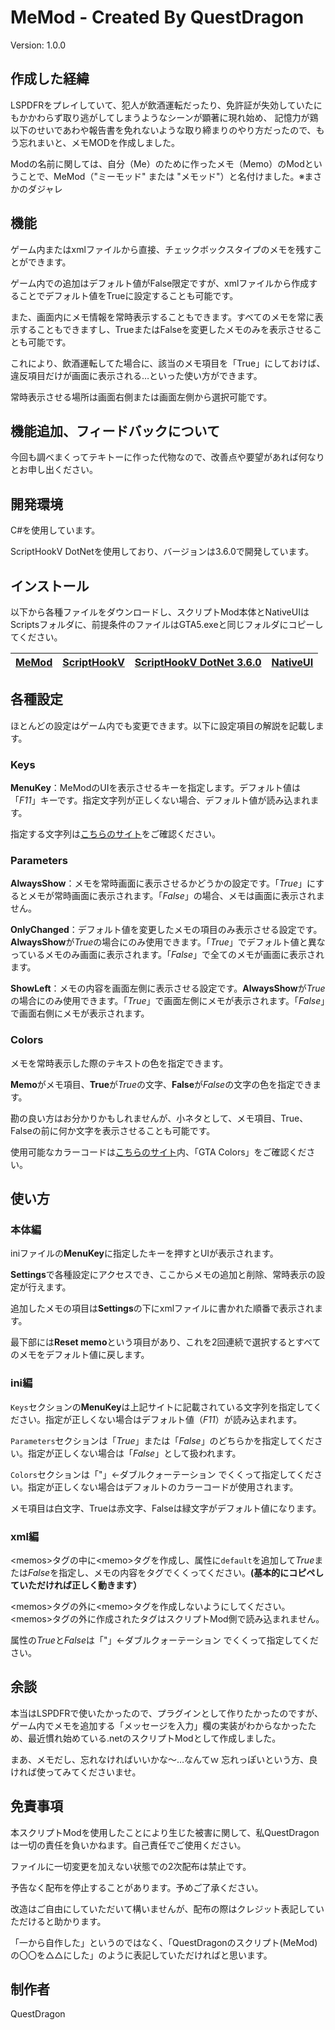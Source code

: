 # MeMod - Created By QuestDragon
Version: 1.0.0
## 作成した経緯
LSPDFRをプレイしていて、犯人が飲酒運転だったり、免許証が失効していたにもかかわらず取り逃がしてしまうようなシーンが顕著に現れ始め、
記憶力が鶏以下のせいであわや報告書を免れないような取り締まりのやり方だったので、もう忘れまいと、メモMODを作成しました。

Modの名前に関しては、自分（Me）のために作ったメモ（Memo）のModということで、MeMod（"ミーモッド" または "メモッド"）と名付けました。※まさかのダジャレ

## 機能
ゲーム内またはxmlファイルから直接、チェックボックスタイプのメモを残すことができます。

ゲーム内での追加はデフォルト値がFalse限定ですが、xmlファイルから作成することでデフォルト値をTrueに設定することも可能です。

また、画面内にメモ情報を常時表示することもできます。すべてのメモを常に表示することもできますし、TrueまたはFalseを変更したメモのみを表示させることも可能です。

これにより、飲酒運転してた場合に、該当のメモ項目を「True」にしておけば、違反項目だけが画面に表示される…といった使い方ができます。

常時表示させる場所は画面右側または画面左側から選択可能です。

## 機能追加、フィードバックについて
今回も調べまくってテキトーに作った代物なので、改善点や要望があれば何なりとお申し出ください。

## 開発環境
C#を使用しています。

ScriptHookV DotNetを使用しており、バージョンは3.6.0で開発しています。

## インストール
以下から各種ファイルをダウンロードし、スクリプトMod本体とNativeUIはScriptsフォルダに、前提条件のファイルはGTA5.exeと同じフォルダにコピーしてください。

| [MeMod](https://github.com/QuestDragon/GTAV_MeMod/releases/latest/download/MeMod.zip) | [ScriptHookV](http://dev-c.com/gtav/scripthookv/) | [ScriptHookV DotNet 3.6.0](https://github.com/scripthookvdotnet/scripthookvdotnet/releases/latest) | [NativeUI](https://github.com/Guad/NativeUI/releases/latest)
| ------------- | ------------- | ------------- | ------------- | 

## 各種設定
ほとんどの設定はゲーム内でも変更できます。以下に設定項目の解説を記載します。

### Keys
**MenuKey**：MeModのUIを表示させるキーを指定します。デフォルト値は「*F11*」キーです。指定文字列が正しくない場合、デフォルト値が読み込まれます。

指定する文字列は[こちらのサイト](https://learn.microsoft.com/en-us/dotnet/api/system.windows.forms.keys?redirectedfrom=MSDN&view=windowsdesktop-7.0)をご確認ください。

### Parameters
**AlwaysShow**：メモを常時画面に表示させるかどうかの設定です。「*True*」にするとメモが常時画面に表示されます。「*False*」の場合、メモは画面に表示されません。

**OnlyChanged**：デフォルト値を変更したメモの項目のみ表示させる設定です。**AlwaysShow**が*True*の場合にのみ使用できます。「*True*」でデフォルト値と異なっているメモのみ画面に表示されます。「*False*」で全てのメモが画面に表示されます。

**ShowLeft**：メモの内容を画面左側に表示させる設定です。**AlwaysShow**が*True*の場合にのみ使用できます。「*True*」で画面左側にメモが表示されます。「*False*」で画面右側にメモが表示されます。

### Colors
メモを常時表示した際のテキストの色を指定できます。

**Memo**がメモ項目、**True**が*True*の文字、**False**が*False*の文字の色を指定できます。

勘の良い方はお分かりかもしれませんが、小ネタとして、メモ項目、True、Falseの前に何か文字を表示させることも可能です。

使用可能なカラーコードは[こちらのサイト](https://wiki.rage.mp/index.php?title=Fonts_and_Colors)内、「GTA Colors」をご確認ください。

## 使い方
### 本体編
iniファイルの**MenuKey**に指定したキーを押すとUIが表示されます。

**Settings**で各種設定にアクセスでき、ここからメモの追加と削除、常時表示の設定が行えます。

追加したメモの項目は**Settings**の下にxmlファイルに書かれた順番で表示されます。

最下部には**Reset memo**という項目があり、これを2回連続で選択するとすべてのメモをデフォルト値に戻します。

### ini編
`Keys`セクションの**MenuKey**は上記サイトに記載されている文字列を指定してください。指定が正しくない場合はデフォルト値（*F11*）が読み込まれます。

`Parameters`セクションは「*True*」または「*False*」のどちらかを指定してください。指定が正しくない場合は「*False*」として扱われます。

`Colors`セクションは「"」←ダブルクォーテーション でくくって指定してください。指定が正しくない場合はデフォルトのカラーコードが使用されます。

メモ項目は白文字、Trueは赤文字、Falseは緑文字がデフォルト値になります。

### xml編
\<memos>タグの中に\<memo>タグを作成し、属性に`default`を追加して*True*または*False*を指定し、メモの内容をタグでくくってください。**(基本的にコピペしていただければ正しく動きます）**

\<memos>タグの外に\<memo>タグを作成しないようにしてください。\<memos>タグの外に作成されたタグはスクリプトMod側で読み込まれません。

属性の*True*と*False*は「"」←ダブルクォーテーション でくくって指定してください。

## 余談
本当はLSPDFRで使いたかったので、プラグインとして作りたかったのですが、ゲーム内でメモを追加する「メッセージを入力」欄の実装がわからなかったため、最近慣れ始めている.netのスクリプトModとして作成しました。

まあ、メモだし、忘れなければいいかな～…なんてｗ 忘れっぽいという方、良ければ使ってみてくださいませ。

## 免責事項
本スクリプトModを使用したことにより生じた被害に関して、私QuestDragonは一切の責任を負いかねます。自己責任でご使用ください。

ファイルに一切変更を加えない状態での2次配布は禁止です。

予告なく配布を停止することがあります。予めご了承ください。

改造はご自由にしていただいて構いませんが、配布の際はクレジット表記していただけると助かります。

「一から自作した」というのではなく、「QuestDragonのスクリプト(MeMod)の〇〇を△△にした」のように表記していただければと思います。

## 制作者
QuestDragon
